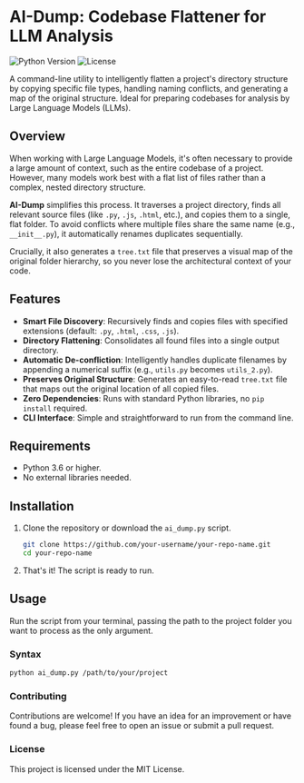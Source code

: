 # AI-Dump: Codebase Flattener for LLM Analysis

![Python Version](https://img.shields.io/badge/python-3.6+-blue.svg)
![License](https://img.shields.io/badge/license-MIT-green.svg)

A command-line utility to intelligently flatten a project's directory structure by copying specific file types, handling naming conflicts, and generating a map of the original structure. Ideal for preparing codebases for analysis by Large Language Models (LLMs).

## Overview

When working with Large Language Models, it's often necessary to provide a large amount of context, such as the entire codebase of a project. However, many models work best with a flat list of files rather than a complex, nested directory structure.

**AI-Dump** simplifies this process. It traverses a project directory, finds all relevant source files (like `.py`, `.js`, `.html`, etc.), and copies them to a single, flat folder. To avoid conflicts where multiple files share the same name (e.g., `__init__.py`), it automatically renames duplicates sequentially.

Crucially, it also generates a `tree.txt` file that preserves a visual map of the original folder hierarchy, so you never lose the architectural context of your code.

## Features

-   **Smart File Discovery**: Recursively finds and copies files with specified extensions (default: `.py`, `.html`, `.css`, `.js`).
-   **Directory Flattening**: Consolidates all found files into a single output directory.
-   **Automatic De-confliction**: Intelligently handles duplicate filenames by appending a numerical suffix (e.g., `utils.py` becomes `utils_2.py`).
-   **Preserves Original Structure**: Generates an easy-to-read `tree.txt` file that maps out the original location of all copied files.
-   **Zero Dependencies**: Runs with standard Python libraries, no `pip install` required.
-   **CLI Interface**: Simple and straightforward to run from the command line.

## Requirements

-   Python 3.6 or higher.
-   No external libraries needed.

## Installation

1.  Clone the repository or download the `ai_dump.py` script.
    ```sh
    git clone https://github.com/your-username/your-repo-name.git
    cd your-repo-name
    ```
2.  That's it! The script is ready to run.

## Usage

Run the script from your terminal, passing the path to the project folder you want to process as the only argument.

### Syntax

```sh
python ai_dump.py /path/to/your/project
```

### Contributing
Contributions are welcome! If you have an idea for an improvement or have found a bug, please feel free to open an issue or submit a pull request.

### License
This project is licensed under the MIT License.